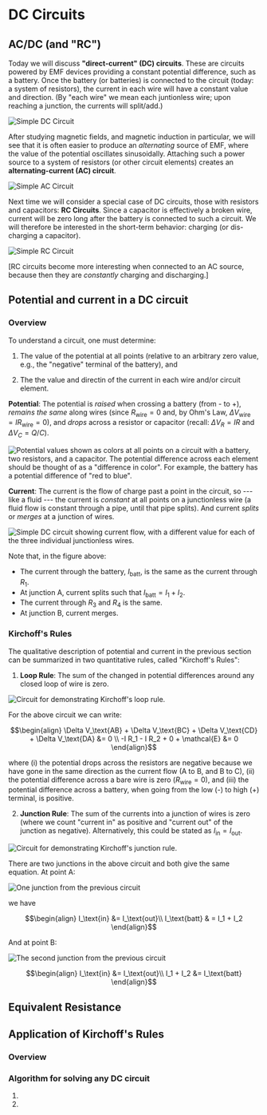 DC Circuits
===========

AC/DC (and "RC")
--------------------------------------------

Today we will discuss **"direct-current" (DC) circuits**. These are circuits powered by EMF devices providing a constant potential difference, such as a battery.  Once the battery (or batteries) is connected to the circuit (today: a system of resistors), the current in each wire will have a constant value and direction.  (By "each wire" we mean each juntionless wire; upon reaching a junction, the currents will split/add.) 

![Simple DC Circuit](images/08_dc-circuit.png)

After studying magnetic fields, and magnetic induction in particular, we will see that it is often easier to produce an *alternating* source of EMF, where the value of the potential oscillates sinusoidally.  Attaching such a power source to a system of resistors (or other circuit elements) creates an **alternating-current (AC) circuit**.

![Simple AC Circuit](images/08_ac-circuit.png)

Next time we will consider a special case of DC circuits, those with resistors and capacitors: **RC Circuits**.  Since a capacitor is effectively a broken wire, current will be zero long after the battery is connected to such a circuit.  We will therefore be interested in the short-term behavior: charging (or dis-charging a capacitor).

![Simple RC Circuit](images/08_rc-circuit.png)

[RC circuits become more interesting when connected to an AC source, because then they are *constantly* charging and discharging.]

Potential and current in a DC circuit
--------------------------------------------

### Overview

To understand a circuit, one must determine:

1. The value of the potential at all points (relative to an arbitrary zero value, e.g., the "negative" terminal of the battery), and

2. The the value and directin of the current in each wire and/or circuit element.

**Potential**: The potential is *raised* when crossing a battery (from - to +), *remains the same* along wires (since $R_\text{wire} = 0$ and, by Ohm's Law, $\Delta V_\text{wire} = I R_\text{wire} = 0$), and *drops* across a resistor or capacitor (recall: $\Delta V_R = I R$ and $\Delta V_C = Q/C$).

![Potential values shown as colors at all points on a circuit with a battery, two resistors, and a capacitor.  The potential difference across each element should be thought of as a "difference in color".  For example, the battery has a potential difference of "red to blue".](images/08_coloring-potential-simple-RC-circuit.png)

**Current**: The current is the flow of charge past a point in the circuit, so --- like a fluid --- the current is *constant* at all points on a junctionless wire (a fluid flow is constant through a pipe, until that pipe splits).  And current *splits* or *merges* at a junction of wires.

![Simple DC circuit showing current flow, with a different value for each of the three individual junctionless wires.](images/08_current-flow-three-resistor-circuit.png)

Note that, in the figure above:
- The current through the battery, $I_\text{batt}$, is the same as the current through $R_1$.
- At junction A, current splits such that $I_\text{batt} = I_1+ I_2$.
- The current through $R_3$ and $R_4$ is the same.
- At junction B, current merges.

### Kirchoff's Rules

The qualitative description of potential and current in the previous section can be summarized in two quantitative rules, called "Kirchoff's Rules":

1. **Loop Rule**: The sum of the changed in potential differences around any closed loop of wire is zero.

![Circuit for demonstrating Kirchoff's loop rule.](images/08_loop-rule-circuit.png)

 For the above circuit we can write:

```math
\begin{align}
\Delta V_\text{AB} + \Delta V_\text{BC} + \Delta V_\text{CD} + \Delta V_\text{DA} &= 0 \\
-I R_1 - I R_2 + 0 + \mathcal{E} &= 0
\end{align}
```
where (i) the potential drops across the resistors are negative because we have gone in the same direction as the current flow (A to B, and B to C), (ii) the potential difference across a bare wire is zero ($R_\text{wire}=0$), and (iii) the potential difference across a battery, when going from the low (-) to high (+) terminal, is positive.

2. **Junction Rule**: The sum of the currents into a junction of wires is zero (where we count "current in" as positive and "current out" of the junction as negative).  Alternatively, this could be stated as $I_\text{in} = I_\text{out}$.

![Circuit for demonstrating Kirchoff's junction rule.](images/08_junction-rule-circuit.png)

There are two junctions in the above circuit and both give the same equation.  At point A:

![One junction from the previous circuit](images/08_junctionA.png)

we have
```math
\begin{align}
I_\text{in} &= I_\text{out}\\
I_\text{batt} & = I_1 + I_2
\end{align}
```

And at point B:

![The second junction from the previous circuit](images/08_junctionB.png)

```math
\begin{align}
I_\text{in} &= I_\text{out}\\
I_1 + I_2 &= I_\text{batt}
\end{align}
```


Equivalent Resistance
--------------------------------------------

Application of Kirchoff's Rules
--------------------------------------------

### Overview

### Algorithm for solving any DC circuit

1. 

2. 
